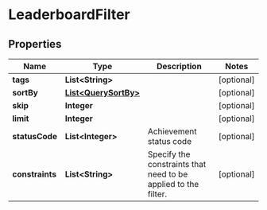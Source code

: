 

# LeaderboardFilter



## Properties

| Name | Type | Description | Notes |
|------------ | ------------- | ------------- | -------------|
|**tags** | **List&lt;String&gt;** |  |  [optional] |
|**sortBy** | [**List&lt;QuerySortBy&gt;**](QuerySortBy.md) |  |  [optional] |
|**skip** | **Integer** |  |  [optional] |
|**limit** | **Integer** |  |  [optional] |
|**statusCode** | **List&lt;Integer&gt;** | Achievement status code |  [optional] |
|**constraints** | **List&lt;String&gt;** | Specify the constraints that need to be applied to the filter. |  [optional] |



